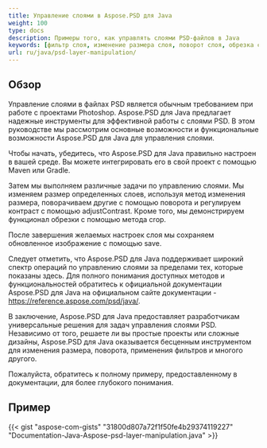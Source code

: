 ```yaml
---
title: Управление слоями в Aspose.PSD для Java
weight: 100
type: docs
description: Примеры того, как управлять слоями PSD-файлов в Java
keywords: [фильтр слоя, изменение размера слоя, поворот слоя, обрезка слоя, фильтры psd, управление слоями, обновление слоя, psd api, java, образец кода]
url: ru/java/psd-layer-manipulation/
---
```


## **Обзор**

Управление слоями в файлах PSD является обычным требованием при работе с проектами Photoshop. Aspose.PSD для Java предлагает надежные инструменты для эффективной работы с слоями PSD. В этом руководстве мы рассмотрим основные возможности и функциональные возможности Aspose.PSD для Java для управления слоями.

Чтобы начать, убедитесь, что Aspose.PSD для Java правильно настроен в вашей среде. Вы можете интегрировать его в свой проект с помощью Maven или Gradle.

Затем мы выполняем различные задачи по управлению слоями. Мы изменяем размер определенных слоев, используя метод изменения размера, поворачиваем другие с помощью поворота и регулируем контраст с помощью adjustContrast. Кроме того, мы демонстрируем функционал обрезки с помощью метода crop.

После завершения желаемых настроек слоя мы сохраняем обновленное изображение с помощью save.

Следует отметить, что Aspose.PSD для Java поддерживает широкий спектр операций по управлению слоями за пределами тех, которые показаны здесь. Для полного понимания доступных методов и функциональностей обратитесь к официальной документации Aspose.PSD для Java на официальном сайте документации - https://reference.aspose.com/psd/java/.

В заключение, Aspose.PSD для Java предоставляет разработчикам универсальные решения для задач управления слоями PSD. Независимо от того, решаете ли вы простые проекты или сложные дизайны, Aspose.PSD для Java оказывается бесценным инструментом для изменения размера, поворота, применения фильтров и многого другого.

Пожалуйста, обратитесь к полному примеру, предоставленному в документации, для более глубокого понимания.

## **Пример**
{{< gist "aspose-com-gists" "31800d807a72f1f50fe4b29374119227" "Documentation-Java-Aspose-psd-layer-manipulation.java" >}}
